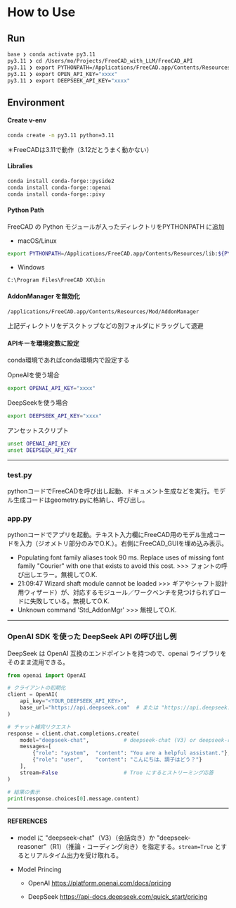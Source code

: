 # How to Use

## Run

```bash
base ❯ conda activate py3.11
py3.11 ❯ cd /Users/mo/Projects/FreeCAD_with_LLM/FreeCAD_API
py3.11 ❯ export PYTHONPATH=/Applications/FreeCAD.app/Contents/Resources/lib:${PYTHONPATH}
py3.11 ❯ export OPEN_API_KEY="xxxx"
py3.11 ❯ export DEEPSEEK_API_KEY="xxxx"
```

## Environment

#### Create v-env

```bash
conda create -n py3.11 python=3.11
```

＊FreeCADは3.11で動作（3.12だとうまく動かない）

#### Libralies

```bash
conda install conda-forge::pyside2
conda install conda-forge::openai
conda install conda-forge::pivy
```

#### Python Path

FreeCAD の Python モジュールが入ったディレクトリをPYTHONPATH に追加

- macOS/Linux

```bash
export PYTHONPATH=/Applications/FreeCAD.app/Contents/Resources/lib:${PYTHONPATH}
```

- Windows

```text
C:\Program Files\FreeCAD XX\bin
```

#### AddonManager を無効化

```text
/applications/FreeCAD.app/Contents/Resources/Mod/AddonManager
```

上記ディレクトリをデスクトップなどの別フォルダにドラッグして退避

#### APIキーを環境変数に設定

conda環境であればconda環境内で設定する

OpneAIを使う場合

```bash
export OPENAI_API_KEY="xxxx"
```

DeepSeekを使う場合

```bash
export DEEPSEEK_API_KEY="xxxx"
```

アンセットスクリプト

```bash
unset OPENAI_API_KEY
unset DEEPSEEK_API_KEY
```

---

### test.py

pythonコードでFreeCADを呼び出し起動、ドキュメント生成などを実行。モデル生成コードはgeometry.pyに格納し、呼び出し。

### app.py

pythonコードでアプリを起動。テキスト入力欄にFreeCAD用のモデル生成コードを入力（ジオメトリ部分のみでO.K.）。右側にFreeCAD_GUIを埋め込み表示。

- Populating font family aliases took 90 ms. Replace uses of missing font family "Courier" with one that exists to avoid this cost. >>> フォントの呼び出しエラー。無視してO.K.
- 21:09:47  Wizard shaft module cannot be loaded >>> ギアやシャフト設計用ウィザード）が、対応するモジュール／ワークベンチを見つけられずロードに失敗している。無視してO.K.
- Unknown command 'Std_AddonMgr' >>> 無視してO.K.

---

### OpenAI SDK を使った DeepSeek API の呼び出し例

DeepSeek は OpenAI 互換のエンドポイントを持つので、openai ライブラリをそのまま流用できる。
```python
from openai import OpenAI

# クライアントの初期化
client = OpenAI(
    api_key="<YOUR_DEEPSEEK_API_KEY>",
    base_url="https://api.deepseek.com"  # または "https://api.deepseek.com/v1"
)

# チャット補完リクエスト
response = client.chat.completions.create(
    model="deepseek-chat",           # deepseek-chat (V3) or deepseek-reasoner (R1)
    messages=[
        {"role": "system",  "content": "You are a helpful assistant."},
        {"role": "user",    "content": "こんにちは、調子はどう？"}
    ],
    stream=False                     # True にするとストリーミング応答
)

# 結果の表示
print(response.choices[0].message.content)
```


---

#### REFERENCES

- model に "deepseek-chat"（V3）（会話向き）か "deepseek-reasoner"（R1）（推論・コーディング向き）を指定する。`stream=True` とするとリアルタイム出力を受け取れる。

- Model Princing
  - OpenAI
https://platform.openai.com/docs/pricing

  - DeepSeek
https://api-docs.deepseek.com/quick_start/pricing